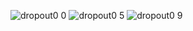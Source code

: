 ![dropout0 0](https://user-images.githubusercontent.com/92052904/168155093-235c2d81-4fb5-43b8-aa2b-d35088c82617.png)
![dropout0 5](https://user-images.githubusercontent.com/92052904/168155098-73aa2e9a-22c6-4d6a-8ac3-432b24b1b396.png)
![dropout0 9](https://user-images.githubusercontent.com/92052904/168155100-692ab282-680f-4dd6-89e7-a700b2859803.png)

